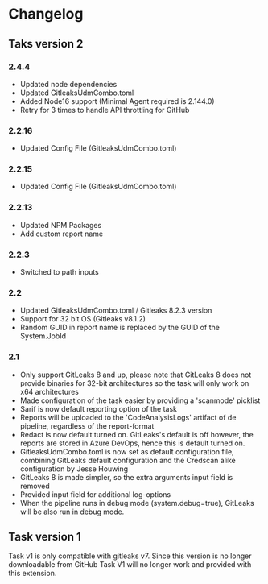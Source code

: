# Changelog

## Taks version 2

### 2.4.4

- Updated node dependencies
- Updated GitleaksUdmCombo.toml
- Added Node16 support (Minimal Agent required is 2.144.0)
- Retry for 3 times to handle API throttling for GitHub

### 2.2.16

- Updated Config File (GitleaksUdmCombo.toml)


### 2.2.15

- Updated Config File (GitleaksUdmCombo.toml)

### 2.2.13

- Updated NPM Packages
- Add custom report name

### 2.2.3

- Switched to path inputs

### 2.2

- Updated GitleaksUdmCombo.toml / Gitleaks 8.2.3 version
- Support for 32 bit OS (Gitleaks v8.1.2)
- Random GUID in report name is replaced by the GUID of the System.JobId

### 2.1

- Only support GitLeaks 8 and up, please note that GitLeaks 8 does not provide binaries for 32-bit architectures so the task will only work on x64 architectures
- Made configuration of the task easier by providing a 'scanmode' picklist
- Sarif is now default reporting option of the task
- Reports will be uploaded to the 'CodeAnalysisLogs' artifact of de pipeline, regardless of the report-format
- Redact is now default turned on. GitLeaks's default is off however, the reports are stored in Azure DevOps, hence this is default turned on.
- GitleaksUdmCombo.toml is now set as default configuration file, combining GitLeaks default configuration and the Credscan alike configuration by Jesse Houwing
- GitLeaks 8 is made simpler, so the extra arguments input field is removed
- Provided input field for additional log-options
- When the pipeline runs in debug mode (system.debug=true), GitLeaks will be also run in debug mode.

## Task version 1

Task v1 is only compatible with gitleaks v7. Since this version is no longer downloadable from GitHub Task V1 will no longer work and provided with this extension.